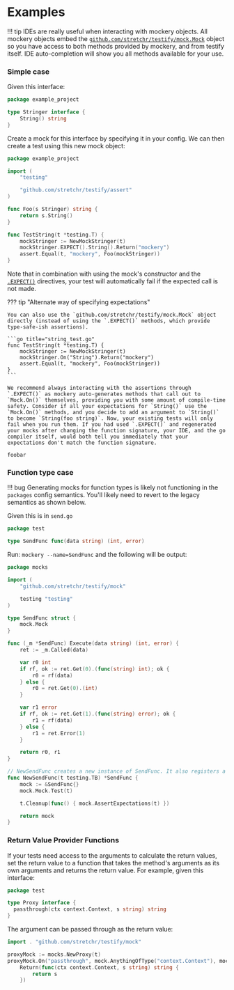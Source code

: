 Examples
========

!!! tip
	IDEs are really useful when interacting with mockery objects. All mockery objects embed the [`github.com/stretchr/testify/mock.Mock`](https://pkg.go.dev/github.com/stretchr/testify/mock#Mock) object so you have access to both methods provided by mockery, and from testify itself. IDE auto-completion will show you all methods available for your use.

### Simple case

Given this interface:

```go title="string.go"
package example_project

type Stringer interface {
	String() string
}
```

Create a mock for this interface by specifying it in your config. We can then create a test using this new mock object:

```go title="string_test.go"
package example_project

import (
	"testing"

	"github.com/stretchr/testify/assert"
)

func Foo(s Stringer) string {
	return s.String()
}

func TestString(t *testing.T) {
	mockStringer := NewMockStringer(t)
	mockStringer.EXPECT().String().Return("mockery")
	assert.Equal(t, "mockery", Foo(mockStringer))
}
```

Note that in combination with using the mock's constructor and the [`.EXPECT()`](features.md#expecter-structs) directives, your test will automatically fail if the expected call is not made. 

??? tip "Alternate way of specifying expectations"

	You can also use the `github.com/stretchr/testify/mock.Mock` object directly (instead of using the `.EXPECT()` methods, which provide type-safe-ish assertions).

	```go title="string_test.go"
	func TestString(t *testing.T) {
		mockStringer := NewMockStringer(t)
		mockStringer.On("String").Return("mockery")
		assert.Equal(t, "mockery", Foo(mockStringer))
	}
	```

	We recommend always interacting with the assertions through `.EXPECT()` as mockery auto-generates methods that call out to `Mock.On()` themselves, providing you with some amount of compile-time safety. Consider if all your expectations for `String()` use the `Mock.On()` methods, and you decide to add an argument to `String()` to become `String(foo string)`. Now, your existing tests will only fail when you run them. If you had used `.EXPECT()` and regenerated your mocks after changing the function signature, your IDE, and the go compiler itself, would both tell you immediately that your expectations don't match the function signature. 

```
foobar
```


### Function type case

!!! bug
	Generating mocks for function types is likely not functioning in the `packages` config semantics. You'll likely need to revert to the legacy semantics as shown below.

Given this is in `send.go`

```go
package test

type SendFunc func(data string) (int, error)
```

Run: `mockery --name=SendFunc` and the following will be output:

```go title="mock_SendFunc_test.go"
package mocks

import (
	"github.com/stretchr/testify/mock"

	testing "testing"
)

type SendFunc struct {
	mock.Mock
}

func (_m *SendFunc) Execute(data string) (int, error) {
	ret := _m.Called(data)

	var r0 int
	if rf, ok := ret.Get(0).(func(string) int); ok {
		r0 = rf(data)
	} else {
		r0 = ret.Get(0).(int)
	}

	var r1 error
	if rf, ok := ret.Get(1).(func(string) error); ok {
		r1 = rf(data)
	} else {
		r1 = ret.Error(1)
	}

	return r0, r1
}

// NewSendFunc creates a new instance of SendFunc. It also registers a testing interface on the mock and a cleanup function to assert the mocks expectations.
func NewSendFunc(t testing.TB) *SendFunc {
	mock := &SendFunc{}
	mock.Mock.Test(t)

	t.Cleanup(func() { mock.AssertExpectations(t) })

	return mock
}
```

### Return Value Provider Functions

If your tests need access to the arguments to calculate the return values,
set the return value to a function that takes the method's arguments as its own
arguments and returns the return value. For example, given this interface:

```go
package test

type Proxy interface {
  passthrough(ctx context.Context, s string) string
}
```

The argument can be passed through as the return value:

```go
import . "github.com/stretchr/testify/mock"

proxyMock := mocks.NewProxy(t)
proxyMock.On("passthrough", mock.AnythingOfType("context.Context"), mock.AnythingOfType("string")).
	Return(func(ctx context.Context, s string) string {
		return s
	})
```
